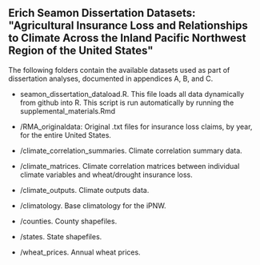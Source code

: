 ## Erich Seamon Dissertation Datasets: "Agricultural Insurance Loss and Relationships to Climate Across the Inland Pacific Northwest Region of the United States" ##

The following folders contain the available datasets used as part of dissertation analyses, documented in appendices A, B, and C.

- seamon_dissertation_dataload.R.  This file loads all data dynamically from github into R.  This script is run automatically by running the supplemental_materials.Rmd

- /RMA_originaldata: Original .txt files for insurance loss claims, by year, for the entire United States.  

- /climate_correlation_summaries.  Climate correlation summary data.

- /climate_matrices.  Climate correlation matrices between individual climate variables and wheat/drought insurance loss.

- /climate_outputs.  Climate outputs data.

- /climatology.  Base climatology for the iPNW.

- /counties.  County shapefiles.

- /states.  State shapefiles.

- /wheat_prices.  Annual wheat prices.

